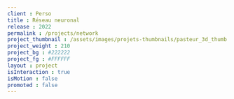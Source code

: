 ```yaml
---
client : Perso
title : Réseau neuronal
release : 2022
permalink : /projects/network
project_thumbnail : /assets/images/projets-thumbnails/pasteur_3d_thumb.png
project_weight : 210
project_bg : #222222
project_fg : #FFFFFF
layout : project
isInteraction : true
isMotion : false
promoted : false
---
```

